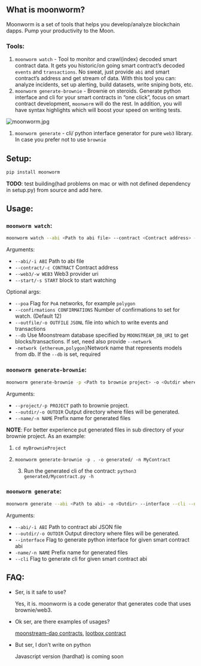 ## What is moonworm?

Moonworm is a set of tools that helps you develop/analyze blockchain dapps. Pump your productivity to the Moon.

### Tools:

1. `moonworm watch` -  Tool to monitor and crawl(index) decoded smart contract data. It gets you historic/on going smart contract’s decoded `events` and `transactions`. No sweat, just provide `abi` and smart contract’s address and get stream of data. With this tool you can: analyze  incidents, set up alerting, build datasets, write sniping bots, etc.
2. `moonworm generate-brownie` - Brownie on steroids. Generate python interface and cli for your smart contracts in “one click”, focus on smart contract development, `moonworm` will do the rest. In addition, you will have syntax highlights which will boost your speed on writing tests.

![moonworm.jpg](https://s3-us-west-2.amazonaws.com/secure.notion-static.com/501badf8-c3fa-4f12-9f95-952004e4d249/moonworm.jpg)

1. `moonworm generate` - cli/ python interface generator for pure `web3` library. In case you prefer not to use `brownie`

## Setup:

```sql
pip install moonworm 
```

**TODO**: test building(had problems on mac or with not defined dependency in setup.py) from source and add here.

## Usage:

### `moonworm watch`:

```bash
moonworm watch --abi <Path to abi file> --contract <Contract address> --web3 <Web3 provider url> --start <Start block>     
```

Arguments:

- `--abi/-i ABI`    Path to abi file
- `--contract/-c CONTRACT` Contract address
- `--web3/-w WEB3`    Web3 provider uri
- `--start/-s START`  block to start watching

Optional args:

- `--poa` Flag for `PoA` networks, for example `polygon`
- `--confirmations CONFIRMATIONS`  Number of confirmations to set for watch. (Default 12)
- `--outfile/-o OUTFILE`  `JSONL` file into which to write events and transactions
- `--db`  Use Moonstream database specified by `MOONSTREAM_DB_URI` to get blocks/transactions. If set, need also provide `--network`
- `-network {ethereum,polygon}`Network name that represents models from db. If the `--db` is set, required

### `moonworm generate-brownie`:

```bash
moonworm generate-brownie -p <Path to brownie project> -o <Outdir where file will be generated> -n <Contract name>
```

Arguments:

- `--project/-p PROJECT`  path to brownie project.
- `--outdir/-o OUTDIR` Output directory where files will be generated.
- `--name/-n NAME` Prefix name for generated files

**NOTE**: For better experience put generated files in sub directory of your brownie project. As an example:

1. `cd myBrownieProject`
2. `moonworm generate-brownie -p . -o generated/ -n MyContract` 

      3. Run the generated cli of the contract: `python3 generated/Mycontract.py -h` 

### `moonworm generate`:

```bash
moonworm generate --abi <Path to abi> -o <Outdir> --interface --cli --name <Prefix name for the generated files>
```

Arguments:

- `--abi/-i ABI` Path to contract abi JSON file
- `--outdir/-o OUTDIR` Output directory where files will be generated.
- `--interface` Flag to generate python interface for given smart contract abi
- `-name/-n NAME` Prefix name for generated files
- `--cli` Flag to generate cli for given smart contract abi

 

## FAQ:

- Ser, is it safe to use?

     Yes, it is. moonworm is a code generator that generates code that uses brownie/web3.

- Ok ser, are there examples of usages?

     [moonstream-dao contracts](https://github.com/bugout-dev/dao/tree/main/dao), [lootbox contract](https://github.com/bugout-dev/lootbox/tree/main/lootbox)

- But ser, I don’t write on python

     Javascript version (hardhat) is coming soon
